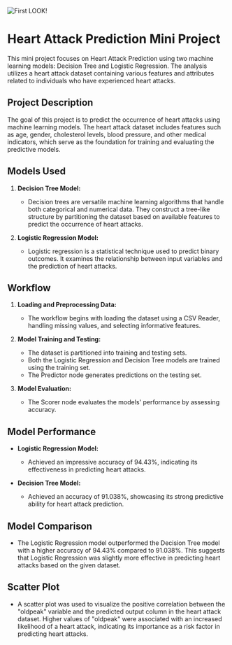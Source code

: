 ![First LOOK!](images/Workflow.png)


# Heart Attack Prediction Mini Project 
This mini project focuses on Heart Attack Prediction using two machine learning models: Decision Tree and Logistic Regression. The analysis utilizes a heart attack dataset containing various features and attributes related to individuals who have experienced heart attacks.

## Project Description
The goal of this project is to predict the occurrence of heart attacks using machine learning models. The heart attack dataset includes features such as age, gender, cholesterol levels, blood pressure, and other medical indicators, which serve as the foundation for training and evaluating the predictive models.

## Models Used
1. **Decision Tree Model:**
   - Decision trees are versatile machine learning algorithms that handle both categorical and numerical data. They construct a tree-like structure by partitioning the dataset based on available features to predict the occurrence of heart attacks.

2. **Logistic Regression Model:**
   - Logistic regression is a statistical technique used to predict binary outcomes. It examines the relationship between input variables and the prediction of heart attacks.

## Workflow
1. **Loading and Preprocessing Data:**
   - The workflow begins with loading the dataset using a CSV Reader, handling missing values, and selecting informative features.
  
2. **Model Training and Testing:**
   - The dataset is partitioned into training and testing sets.
   - Both the Logistic Regression and Decision Tree models are trained using the training set.
   - The Predictor node generates predictions on the testing set.

3. **Model Evaluation:**
   - The Scorer node evaluates the models' performance by assessing accuracy.

## Model Performance
- **Logistic Regression Model:**
  - Achieved an impressive accuracy of 94.43%, indicating its effectiveness in predicting heart attacks.

- **Decision Tree Model:**
  - Achieved an accuracy of 91.038%, showcasing its strong predictive ability for heart attack prediction.

## Model Comparison
- The Logistic Regression model outperformed the Decision Tree model with a higher accuracy of 94.43% compared to 91.038%. This suggests that Logistic Regression was slightly more effective in predicting heart attacks based on the given dataset.

## Scatter Plot
- A scatter plot was used to visualize the positive correlation between the "oldpeak" variable and the predicted output column in the heart attack dataset. Higher values of "oldpeak" were associated with an increased likelihood of a heart attack, indicating its importance as a risk factor in predicting heart attacks.

